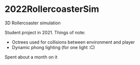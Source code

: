# 2022RollercoasterSim
3D Rollercoaster simulation

Student project in 2021. Things of note:

- Octrees used for collisions between environment and player
- Dynamic phong lighting (for one light :C)

Spent about a month on it